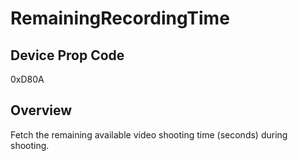 # RemainingRecordingTime

## Device Prop Code

0xD80A

## Overview

Fetch the remaining available video shooting time (seconds) during shooting.
